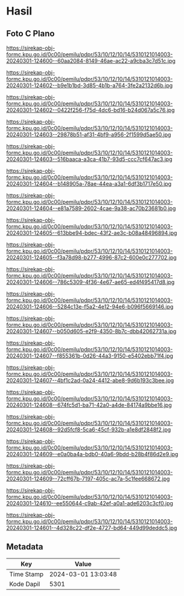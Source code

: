 # Hasil

## Foto C Plano

https://sirekap-obj-formc.kpu.go.id/0c00/pemilu/pdpr/53/10/12/10/14/5310121014003-20240301-124600--60aa2084-8149-46ae-ac22-a9cba3c7d51c.jpg

https://sirekap-obj-formc.kpu.go.id/0c00/pemilu/pdpr/53/10/12/10/14/5310121014003-20240301-124602--b9e1b1bd-3d85-4b1b-a764-3fe2a2132d6b.jpg

https://sirekap-obj-formc.kpu.go.id/0c00/pemilu/pdpr/53/10/12/10/14/5310121014003-20240301-124602--0422f256-f75d-4dc6-bd16-b24d067a5c76.jpg

https://sirekap-obj-formc.kpu.go.id/0c00/pemilu/pdpr/53/10/12/10/14/5310121014003-20240301-124603--29878b51-af31-4bf9-a956-2f1599d5ae50.jpg

https://sirekap-obj-formc.kpu.go.id/0c00/pemilu/pdpr/53/10/12/10/14/5310121014003-20240301-124603--516baaca-a3ca-41b7-93d5-ccc7cf647ac3.jpg

https://sirekap-obj-formc.kpu.go.id/0c00/pemilu/pdpr/53/10/12/10/14/5310121014003-20240301-124604--b148905a-78ae-44ea-a3a1-6df3b1717e50.jpg

https://sirekap-obj-formc.kpu.go.id/0c00/pemilu/pdpr/53/10/12/10/14/5310121014003-20240301-124604--e81a7589-2602-4cae-9a38-ac70b23681b0.jpg

https://sirekap-obj-formc.kpu.go.id/0c00/pemilu/pdpr/53/10/12/10/14/5310121014003-20240301-124605--613bbe94-bdec-43f2-ae3c-b08a48496894.jpg

https://sirekap-obj-formc.kpu.go.id/0c00/pemilu/pdpr/53/10/12/10/14/5310121014003-20240301-124605--f3a78d98-b277-4996-87c2-600e0c277702.jpg

https://sirekap-obj-formc.kpu.go.id/0c00/pemilu/pdpr/53/10/12/10/14/5310121014003-20240301-124606--786c5309-4f36-4e67-ae65-ed4f495417d8.jpg

https://sirekap-obj-formc.kpu.go.id/0c00/pemilu/pdpr/53/10/12/10/14/5310121014003-20240301-124606--5284c13e-f5a2-4e12-94e6-b096f5669146.jpg

https://sirekap-obj-formc.kpu.go.id/0c00/pemilu/pdpr/53/10/12/10/14/5310121014003-20240301-124607--b050d605-e2f9-4350-8b7c-dbb42062731a.jpg

https://sirekap-obj-formc.kpu.go.id/0c00/pemilu/pdpr/53/10/12/10/14/5310121014003-20240301-124607--f855361b-0d26-44a3-9150-e5402ebb71f4.jpg

https://sirekap-obj-formc.kpu.go.id/0c00/pemilu/pdpr/53/10/12/10/14/5310121014003-20240301-124607--4bf1c2ad-0a24-4412-abe8-9d6b193c3bee.jpg

https://sirekap-obj-formc.kpu.go.id/0c00/pemilu/pdpr/53/10/12/10/14/5310121014003-20240301-124608--674fc5d1-ba71-42a0-a4de-84174a9bbe16.jpg

https://sirekap-obj-formc.kpu.go.id/0c00/pemilu/pdpr/53/10/12/10/14/5310121014003-20240301-124608--92d5fcf8-5ca6-45cf-932b-a1e8df2848f2.jpg

https://sirekap-obj-formc.kpu.go.id/0c00/pemilu/pdpr/53/10/12/10/14/5310121014003-20240301-124609--e0a0ba4a-bdb0-40a6-9bdd-b28b4f86d2e9.jpg

https://sirekap-obj-formc.kpu.go.id/0c00/pemilu/pdpr/53/10/12/10/14/5310121014003-20240301-124609--72cff67b-7197-405c-ac7a-5c1fee668672.jpg

https://sirekap-obj-formc.kpu.go.id/0c00/pemilu/pdpr/53/10/12/10/14/5310121014003-20240301-124610--ee550644-c9ab-42ef-a0a1-ade6203c3cf0.jpg

https://sirekap-obj-formc.kpu.go.id/0c00/pemilu/pdpr/53/10/12/10/14/5310121014003-20240301-124601--4d328c22-df2e-4727-bd64-449d99deddc5.jpg


## Metadata

| Key        | Value               |
| ---------- | ------------------- |
| Time Stamp | 2024-03-01 13:03:48 |
| Kode Dapil | 5301                |



